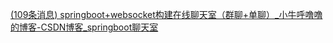 [(109条消息) springboot+websocket构建在线聊天室（群聊+单聊）_小牛呼噜噜的博客-CSDN博客_springboot聊天室](https://blog.csdn.net/qq_41603102/article/details/82492040)


